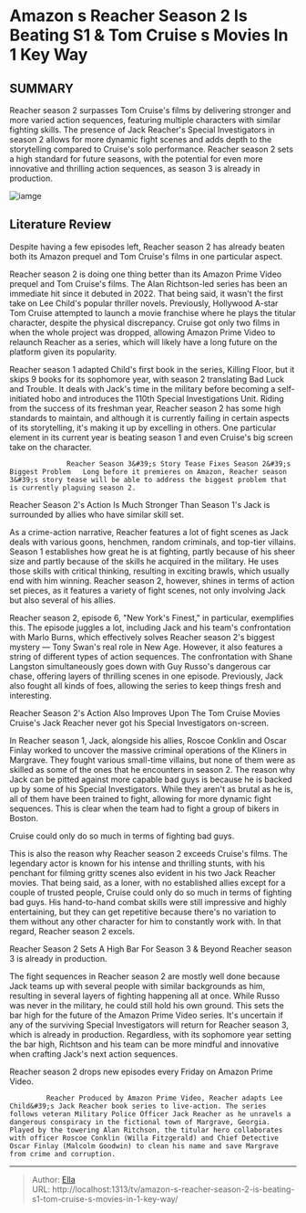 # Amazon s Reacher Season 2 Is Beating S1 &amp; Tom Cruise s Movies In 1 Key Way


## SUMMARY 



  Reacher season 2 surpasses Tom Cruise&#39;s films by delivering stronger and more varied action sequences, featuring multiple characters with similar fighting skills.   The presence of Jack Reacher&#39;s Special Investigators in season 2 allows for more dynamic fight scenes and adds depth to the storytelling compared to Cruise&#39;s solo performance.   Reacher season 2 sets a high standard for future seasons, with the potential for even more innovative and thrilling action sequences, as season 3 is already in production.  

![iamge](https://static1.srcdn.com/wordpress/wp-content/uploads/wm/2024/01/reacher-season-2-1-action-tom-cruise-movies-better.jpg)

## Literature Review
Despite having a few episodes left, Reacher season 2 has already beaten both its Amazon prequel and Tom Cruise&#39;s films in one particular aspect. 




Reacher season 2 is doing one thing better than its Amazon Prime Video prequel and Tom Cruise&#39;s films. The Alan Richtson-led series has been an immediate hit since it debuted in 2022. That being said, it wasn&#39;t the first take on Lee Child&#39;s popular thriller novels. Previously, Hollywood A-star Tom Cruise attempted to launch a movie franchise where he plays the titular character, despite the physical discrepancy. Cruise got only two films in when the whole project was dropped, allowing Amazon Prime Video to relaunch Reacher as a series, which will likely have a long future on the platform given its popularity.




Reacher season 1 adapted Child&#39;s first book in the series, Killing Floor, but it skips 9 books for its sophomore year, with season 2 translating Bad Luck and Trouble. It deals with Jack&#39;s time in the military before becoming a self-initiated hobo and introduces the 110th Special Investigations Unit. Riding from the success of its freshman year, Reacher season 2 has some high standards to maintain, and although it is currently failing in certain aspects of its storytelling, it&#39;s making it up by excelling in others. One particular element in its current year is beating season 1 and even Cruise&#39;s big screen take on the character.

                  Reacher Season 3&#39;s Story Tease Fixes Season 2&#39;s Biggest Problem   Long before it premieres on Amazon, Reacher season 3&#39;s story tease will be able to address the biggest problem that is currently plaguing season 2.     


 Reacher Season 2&#39;s Action Is Much Stronger Than Season 1&#39;s 
Jack is surrounded by allies who have similar skill set.
          




As a crime-action narrative, Reacher features a lot of fight scenes as Jack deals with various goons, henchmen, random criminals, and top-tier villains. Season 1 establishes how great he is at fighting, partly because of his sheer size and partly because of the skills he acquired in the military. He uses those skills with critical thinking, resulting in exciting brawls, which usually end with him winning. Reacher season 2, however, shines in terms of action set pieces, as it features a variety of fight scenes, not only involving Jack but also several of his allies.

Reacher season 2, episode 6, &#34;New York&#39;s Finest,&#34; in particular, exemplifies this. The episode juggles a lot, including Jack and his team&#39;s confrontation with Marlo Burns, which effectively solves Reacher season 2&#39;s biggest mystery — Tony Swan&#39;s real role in New Age. However, it also features a string of different types of action sequences. The confrontation with Shane Langston simultaneously goes down with Guy Russo&#39;s dangerous car chase, offering layers of thrilling scenes in one episode. Previously, Jack also fought all kinds of foes, allowing the series to keep things fresh and interesting.






 Reacher Season 2&#39;s Action Also Improves Upon The Tom Cruise Movies 
Cruise&#39;s Jack Reacher never got his Special Investigators on-screen.
          

In Reacher season 1, Jack, alongside his allies, Roscoe Conklin and Oscar Finlay worked to uncover the massive criminal operations of the Kliners in Margrave. They fought various small-time villains, but none of them were as skilled as some of the ones that he encounters in season 2. The reason why Jack can be pitted against more capable bad guys is because he is backed up by some of his Special Investigators. While they aren&#39;t as brutal as he is, all of them have been trained to fight, allowing for more dynamic fight sequences. This is clear when the team had to fight a group of bikers in Boston.



Cruise could only do so much in terms of fighting bad guys.







This is also the reason why Reacher season 2 exceeds Cruise&#39;s films. The legendary actor is known for his intense and thrilling stunts, with his penchant for filming gritty scenes also evident in his two Jack Reacher movies. That being said, as a loner, with no established allies except for a couple of trusted people, Cruise could only do so much in terms of fighting bad guys. His hand-to-hand combat skills were still impressive and highly entertaining, but they can get repetitive because there&#39;s no variation to them without any other character for him to constantly work with. In that regard, Reacher season 2 excels.



 Reacher Season 2 Sets A High Bar For Season 3 &amp; Beyond 
Reacher season 3 is already in production.
         

The fight sequences in Reacher season 2 are mostly well done because Jack teams up with several people with similar backgrounds as him, resulting in several layers of fighting happening all at once. While Russo was never in the military, he could still hold his own ground. This sets the bar high for the future of the Amazon Prime Video series. It&#39;s uncertain if any of the surviving Special Investigators will return for Reacher season 3, which is already in production. Regardless, with its sophomore year setting the bar high, Richtson and his team can be more mindful and innovative when crafting Jack&#39;s next action sequences.




Reacher season 2 drops new episodes every Friday on Amazon Prime Video.

             Reacher Produced by Amazon Prime Video, Reacher adapts Lee Child&#39;s Jack Reacher book series to live-action. The series follows veteran Military Police Officer Jack Reacher as he unravels a dangerous conspiracy in the fictional town of Margrave, Georgia. Played by the towering Alan Ritchson, the titular hero collaborates with officer Roscoe Conklin (Willa Fitzgerald) and Chief Detective Oscar Finlay (Malcolm Goodwin) to clean his name and save Margrave from crime and corruption.  


---

> Author: [Ella](https://instagram.hk.cn/)  
> URL: http://localhost:1313/tv/amazon-s-reacher-season-2-is-beating-s1-tom-cruise-s-movies-in-1-key-way/  


